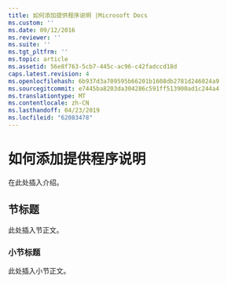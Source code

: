 ```yaml
---
title: 如何添加提供程序说明 |Microsoft Docs
ms.custom: ''
ms.date: 09/12/2016
ms.reviewer: ''
ms.suite: ''
ms.tgt_pltfrm: ''
ms.topic: article
ms.assetid: 56e8f763-5cb7-445c-ac96-c42fadccd18d
caps.latest.revision: 4
ms.openlocfilehash: 6b937d3a709595b66201b1608db2781d246024a9
ms.sourcegitcommit: e7445ba8203da304286c591ff513900ad1c244a4
ms.translationtype: MT
ms.contentlocale: zh-CN
ms.lasthandoff: 04/23/2019
ms.locfileid: "62083478"
---
```

# <a name="how-to-add-a-provider-description"></a>如何添加提供程序说明

在此处插入介绍。

## <a name="section-heading"></a>节标题

此处插入节正文。

### <a name="subsection-heading"></a>小节标题

此处插入小节正文。

